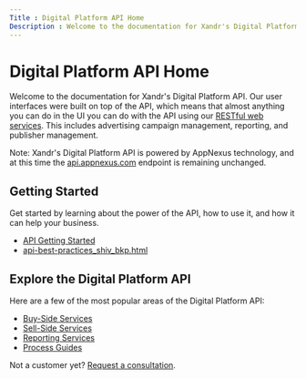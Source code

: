 ```yaml
---
Title : Digital Platform API Home
Description : Welcome to the documentation for Xandr's Digital Platform API. Our user
---
```



# Digital Platform API Home





Welcome to the documentation for Xandr's Digital Platform API. Our user
interfaces were built on top of the API, which means that almost
anything you can do in the UI you can do with the API using our
<a href="reference.html" class="xref">RESTful web services</a>. This
includes advertising campaign management, reporting, and publisher
management.



Note: Xandr's Digital Platform API is
powered by AppNexus technology, and at this time the
<a href="http://api.appnexus.com/" class="xref"
target="_blank">api.appnexus.com</a> endpoint is remaining unchanged.







## Getting Started

Get started by learning about the power of the API, how to use it, and
how it can help your business.

- <a href="api-getting-started.html" class="xref">API Getting Started</a>
- <a href="api-best-practices_shiv_bkp.html"
  class="xref">api-best-practices_shiv_bkp.html</a>





## Explore the Digital Platform API

Here are a few of the most popular areas of the Digital Platform API:

- <a href="buy-side-services.html" class="xref">Buy-Side Services</a>
- <a href="sell-side-services.html" class="xref">Sell-Side Services</a>
- <a href="reporting-services.html" class="xref">Reporting Services</a>
- <a href="process-guides.html" class="xref">Process Guides</a>



Not a customer yet? <a
href="https://about.ads.microsoft.com/en-us/solutions/xandr/contact-xandr"
class="xref" target="_blank">Request a consultation</a>.




